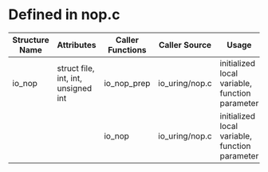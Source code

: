 # Defined in nop.c

| Structure Name | Attributes | Caller Functions | Caller Source | Usage |
| - | - | - | - | - |
| io_nop | struct file, int, int, unsigned int | io_nop_prep | io_uring/nop.c | initialized local variable, function parameter |
| | | io_nop | io_uring/nop.c | initialized local variable, function parameter |
